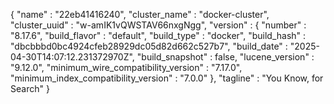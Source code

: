 {
  "name" : "22eb41416240",
  "cluster_name" : "docker-cluster",
  "cluster_uuid" : "w-amIK1vQWSTAV66nxgNgg",
  "version" : {
    "number" : "8.17.6",
    "build_flavor" : "default",
    "build_type" : "docker",
    "build_hash" : "dbcbbbd0bc4924cfeb28929dc05d82d662c527b7",
    "build_date" : "2025-04-30T14:07:12.231372970Z",
    "build_snapshot" : false,
    "lucene_version" : "9.12.0",
    "minimum_wire_compatibility_version" : "7.17.0",
    "minimum_index_compatibility_version" : "7.0.0"
  },
  "tagline" : "You Know, for Search"
}

